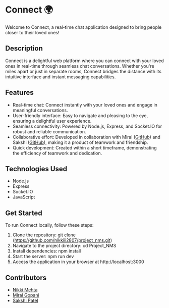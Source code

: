 # Connect 🌍

Welcome to Connect, a real-time chat application designed to bring people closer to their loved ones!

## Description
Connect is a delightful web platform where you can connect with your loved ones in real-time through seamless chat conversations. Whether you're miles apart or just in separate rooms, Connect bridges the distance with its intuitive interface and instant messaging capabilities.

## Features
- Real-time chat: Connect instantly with your loved ones and engage in meaningful conversations.
- User-friendly interface: Easy to navigate and pleasing to the eye, ensuring a delightful user experience.
- Seamless connectivity: Powered by Node.js, Express, and Socket.IO for robust and reliable communication.
- Collaborative effort: Developed in collaboration with Miral ([GitHub](https://github.com/miral0312)) and Sakshi ([GitHub](https://github.com/sakshipatel7)), making it a product of teamwork and friendship.
- Quick development: Created within a short timeframe, demonstrating the efficiency of teamwork and dedication.

## Technologies Used
- Node.js
- Express
- Socket.IO
- JavaScript

## Get Started
To run Connect locally, follow these steps:
1. Clone the repository: git clone (https://github.com/nikkiii2807/project_nms.git)
2. Navigate to the project directory: cd Project_NMS
3. Install dependencies: npm install 
4. Start the server: npm run dev
5. Access the application in your browser at http://localhost:3000

## Contributors
- [Nikki Mehta](https://github.com/nikkiii2807)
- [Miral Gopani](https://github.com/miral0312)
- [Sakshi Patel](https://github.com/sakshipatel7)

